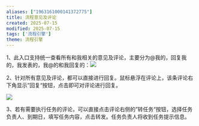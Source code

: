 ```yaml
---
aliases: ["1963161000141372775"]
title: 流程意见及评论
created: 2025-07-15
modified: 2025-07-15
tags: ['流程引擎']
theme: 流程引擎
---
```


1、此入口支持统一查看所有和我相关的意见及评论，主要分为@我的，回复我的，我发表的，我@的和我回复的：![](https://myhelpdoc.oss-cn-heyuan.aliyuncs.com/mdimages/2b5e6aa4514b772afbded9a4518fa976.jpg)

2、针对所有意见及评论，都可以直接进行回复。鼠标悬浮在评论上，该条评论右下角显示”回复“按钮，点击即可对评论进行回复。

![](https://myhelpdoc.oss-cn-heyuan.aliyuncs.com/mdimages/3c724ff92d5020f144f2e6baba107ffd.jpg)

3、若有需要执行任务的评论，可以直接点击评论右侧的”转任务“按钮，选择任务负责人、到期日，填写任务内容，点击转发。任务负责人将收到任务提示信息。

